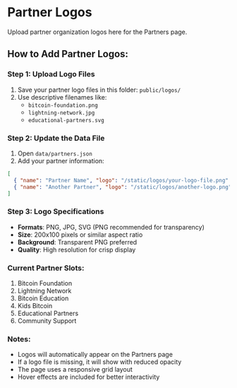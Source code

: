 # Partner Logos

Upload partner organization logos here for the Partners page.

## How to Add Partner Logos:

### Step 1: Upload Logo Files
1. Save your partner logo files in this folder: `public/logos/`
2. Use descriptive filenames like:
   - `bitcoin-foundation.png`
   - `lightning-network.jpg`
   - `educational-partners.svg`

### Step 2: Update the Data File
1. Open `data/partners.json`
2. Add your partner information:
```json
[
  { "name": "Partner Name", "logo": "/static/logos/your-logo-file.png" },
  { "name": "Another Partner", "logo": "/static/logos/another-logo.png" }
]
```

### Step 3: Logo Specifications
- **Formats**: PNG, JPG, SVG (PNG recommended for transparency)
- **Size**: 200x100 pixels or similar aspect ratio
- **Background**: Transparent PNG preferred
- **Quality**: High resolution for crisp display

### Current Partner Slots:
1. Bitcoin Foundation
2. Lightning Network  
3. Bitcoin Education
4. Kids Bitcoin
5. Educational Partners
6. Community Support

### Notes:
- Logos will automatically appear on the Partners page
- If a logo file is missing, it will show with reduced opacity
- The page uses a responsive grid layout
- Hover effects are included for better interactivity

